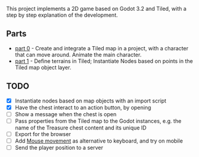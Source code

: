 This project implements a 2D game based on Godot 3.2 and Tiled, with a step by step explanation of the development.

## Parts
* [part 0](tutorial/part00.md) - Create and integrate a Tiled map in a project, with a character that can move around. Animate the main character.
* [part 1](tutorial/part01.md) - Define terrains in Tiled; Instantiate Nodes based on points in the Tiled map object layer.

## TODO
- [x] Instantiate nodes based on map objects with an import script
- [x] Have the chest interact to an action button, by opening
- [ ] Show a message when the chest is open
- [ ] Pass properties from the Tiled map to the Godot instances, e.g. the name of the Treasure chest content and its unique ID
- [ ] Export for the browser
- [ ] Add [Mouse movement](https://www.davidepesce.com/2019/10/14/godot-tutorial-5-1-dragging-player-with-mouse/) as alternative to keyboard, and try on mobile
- [ ] Send the player position to a server

